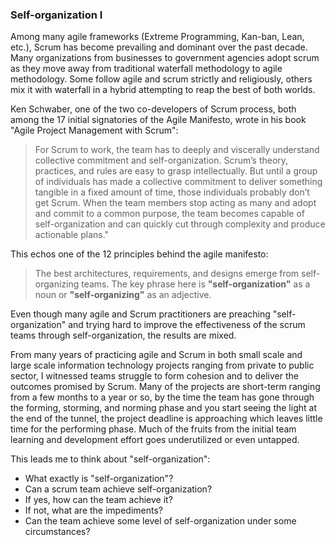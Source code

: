 ### Self-organization I
Among many agile frameworks (Extreme Programming, Kan-ban, Lean, etc.), Scrum has become prevailing and dominant over the past decade. 
Many organizations from businesses to government agencies adopt scrum as they move away from traditional waterfall methodology to agile methodology. 
Some follow agile and scrum strictly and religiously, others mix it with waterfall in a hybrid attempting to reap the best of both worlds.

Ken Schwaber, one of the two co-developers of Scrum process, both among the 17 initial signatories of the Agile Manifesto, wrote in his book "Agile Project Management with Scrum":

> For Scrum to work, the team has to deeply and viscerally understand collective commitment and self-organization. Scrum’s theory, practices, and rules are easy to grasp 
> intellectually. But until a group of individuals has made a collective commitment to deliver something tangible in a fixed amount of time,
> those individuals probably don’t get Scrum. When the team members stop acting as many and adopt and commit to a common purpose, 
> the team becomes capable of self-organization and can quickly cut through complexity and produce actionable plans."

This echos one of the 12 principles behind the agile manifesto:

> The best architectures, requirements, and designs emerge from self-organizing teams.
> The key phrase here is **"self-organization"** as a noun or **"self-organizing"** as an adjective.

Even though many agile and Scrum practitioners are preaching "self-organization" and trying hard to improve the effectiveness of the scrum teams through self-organization, 
the results are mixed.


From many years of practicing agile and Scrum in both small scale and large scale information technology projects ranging from private to public sector, 
I witnessed teams struggle to form cohesion and to deliver the outcomes promised by Scrum. Many of the projects are short-term ranging from a few months to a year or so, 
by the time the team has gone through the forming, storming, and norming phase and you start seeing the light at the end of the tunnel, 
the project deadline is approaching which leaves little time for the performing phase. Much of the fruits from the initial team learning 
and development effort goes underutilized or even untapped.

This leads me to think about "self-organization": 
- What exactly is "self-organization"? 
- Can a scrum team achieve self-organization? 
- If yes, how can the team achieve it? 
- If not, what are the impediments? 
- Can the team achieve some level of self-organization under some circumstances?
